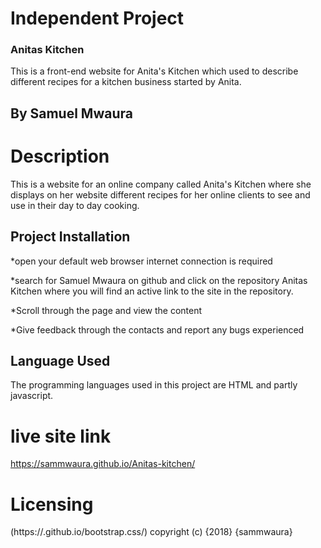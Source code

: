# Independent Project

### Anitas Kitchen ###

This is a front-end website for Anita's Kitchen which used  to describe different recipes for a kitchen business started by Anita.


## By Samuel Mwaura ##

# Description #

This is a website for an online company called Anita's Kitchen where she displays on her website different recipes for her online clients to see and use in their day to day cooking.

## Project Installation ##

*open your default web browser
internet connection is required

*search for Samuel Mwaura on github and click on the repository Anitas Kitchen where you will find an active link to the site in the repository.

*Scroll through the page and view the content

*Give feedback through the contacts and report any bugs experienced

## Language Used ##

The programming languages used in this project are HTML and partly javascript.

# live site link #

 https://sammwaura.github.io/Anitas-kitchen/

# Licensing #

(https://.github.io/bootstrap.css/) copyright (c) {2018} {sammwaura}
